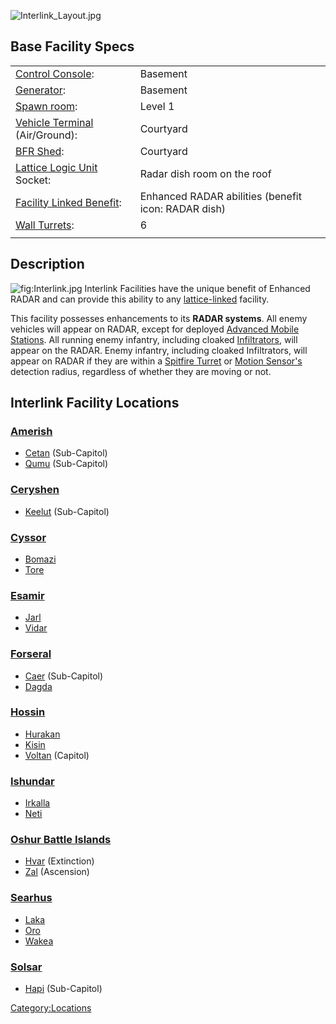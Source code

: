 ![](Interlink_Layout.jpg "Interlink_Layout.jpg")

## Base Facility Specs

|                                                                |                                                     |
|----------------------------------------------------------------|-----------------------------------------------------|
| [Control Console](Control_Console "wikilink"):                 | Basement                                            |
| [Generator](Generator "wikilink"):                             | Basement                                            |
| [Spawn room](Respawn_room "wikilink"):                         | Level 1                                             |
| [Vehicle Terminal](Vehicle_Terminal "wikilink") (Air/Ground):  | Courtyard                                           |
| [BFR Shed](BFR_Shed "wikilink"):                               | Courtyard                                           |
| [Lattice Logic Unit](LLU "wikilink") Socket:                   | Radar dish room on the roof                         |
| [Facility Linked Benefit](Facility_Linked_Benefit "wikilink"): | Enhanced RADAR abilities (benefit icon: RADAR dish) |
| [Wall Turrets](Phalanx "wikilink"):                            | 6                                                   |
|                                                                |                                                     |

## Description

![](Interlink.jpg "fig:Interlink.jpg") Interlink Facilities have the
unique benefit of Enhanced RADAR and can provide this ability to any
[lattice-linked](Facility_Linked_Benefit "wikilink") facility.

This facility possesses enhancements to its **RADAR systems**. All enemy
vehicles will appear on RADAR, except for deployed [Advanced Mobile
Stations](Advanced_Mobile_Station "wikilink"). All running enemy
infantry, including cloaked
[Infiltrators](Infiltration_Suit "wikilink"), will appear on the RADAR.
Enemy infantry, including cloaked Infiltrators, will appear on RADAR if
they are within a [Spitfire
Turret](Adaptive_Construction_Engine "wikilink") or [Motion
Sensor's](Adaptive_Construction_Engine "wikilink") detection radius,
regardless of whether they are moving or not.

## Interlink Facility Locations

### [Amerish](Amerish "wikilink")

-   [Cetan](Cetan "wikilink") (Sub-Capitol)
-   [Qumu](Qumu "wikilink") (Sub-Capitol)

### [Ceryshen](Ceryshen "wikilink")

-   [Keelut](Keelut "wikilink") (Sub-Capitol)

### [Cyssor](Cyssor "wikilink")

-   [Bomazi](Bomazi "wikilink")
-   [Tore](Tore "wikilink")

### [Esamir](Esamir "wikilink")

-   [Jarl](Jarl "wikilink")
-   [Vidar](Vidar "wikilink")

### [Forseral](Forseral "wikilink")

-   [Caer](Caer "wikilink") (Sub-Capitol)
-   [Dagda](Dagda "wikilink")

### [Hossin](Hossin "wikilink")

-   [Hurakan](Hurakan "wikilink")
-   [Kisin](Kisin "wikilink")
-   [Voltan](Voltan "wikilink") (Capitol)

### [Ishundar](Ishundar "wikilink")

-   [Irkalla](Irkalla "wikilink")
-   [Neti](Neti "wikilink")

### [Oshur Battle Islands](Oshur "wikilink")

-   [Hvar](Hvar "wikilink") (Extinction)
-   [Zal](Zal "wikilink") (Ascension)

### [Searhus](Searhus "wikilink")

-   [Laka](Laka "wikilink")
-   [Oro](Oro "wikilink")
-   [Wakea](Wakea "wikilink")

### [Solsar](Solsar "wikilink")

-   [Hapi](Hapi "wikilink") (Sub-Capitol)

[Category:Locations](Category:Locations "wikilink")